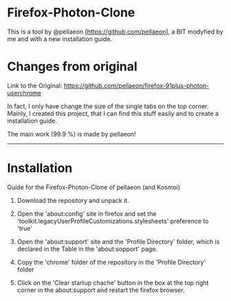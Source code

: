 # Firefox-Photon-Clone

This is a tool by @pellaeon [https://github.com/pellaeon], a BIT modyfied by me and with a new installation guide.


# Changes from original

Link to the Original: https://github.com/pellaeon/firefox-91plus-photon-userchrome

In fact, I only have change the size of the single tabs on the top corner.
Mainly, I created this project, that I can find this stuff easily and to create a installation guide. 

The main work (99.9 %) is made by pellaeon!

-----------------------------------------------------------------


# Installation
Guide for the Firefox-Photon-Clone of pellaeon (and Kosmoi)

1. Download the repository and unpack it.

2. Open the 'about:config' site in firefox and set the 'toolkit.legacyUserProfileCustomizations.stylesheets' preference to 'true'

3. Open the 'about:support' site and the 'Profile Directory' folder, which is declared in the Table in the 'about:sopport' page.

4. Copy the 'chrome' folder of the repository in the 'Profile Directory' folder

5. Click on the 'Clear startup chache' button in the box at the top right corner in the about:support and restart the firefox browser.

